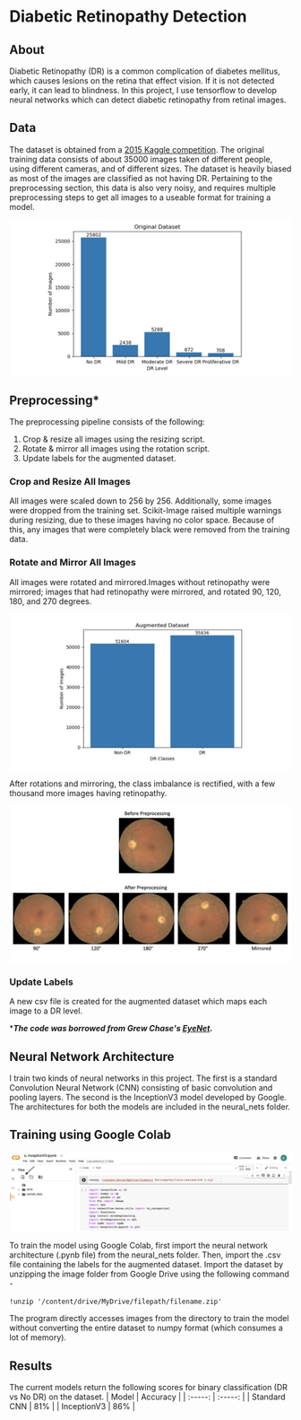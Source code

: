 # Diabetic Retinopathy Detection

## About

Diabetic Retinopathy (DR) is a common complication of diabetes mellitus, which causes lesions on the retina that effect vision. If it is not detected early, it can lead to blindness. In this project, I use tensorflow to develop neural networks which can detect diabetic retinopathy from retinal images. 

## Data

The dataset is obtained from a [2015 Kaggle competition](https://www.kaggle.com/c/diabetic-retinopathy-detection). The original training data consists of about 35000 images taken of different people, using different cameras, and of different sizes. The dataset is heavily biased as most of the images are classified as not having DR. Pertaining to the preprocessing section, this data is also very noisy, and requires multiple preprocessing steps to get all images to a useable format for training a model.

<p align = "center">
<img align="center" src="images/original_dataset.png" alt="Original Dataset"/>
</p>

## Preprocessing*

The preprocessing pipeline consists of the following:
1. Crop & resize all images using the resizing script.
2. Rotate & mirror all images using the rotation script.
3. Update labels for the augmented dataset.

### Crop and Resize All Images

All images were scaled down to 256 by 256. Additionally, some images were dropped from the training set. Scikit-Image raised multiple warnings during resizing, due to these images having no color space. Because of this, any images that were completely black were removed from the training data.

### Rotate and Mirror All Images

All images were rotated and mirrored.Images without retinopathy were mirrored; images that had retinopathy were mirrored, and rotated 90, 120, 180, and 270 degrees.

<p align = "center">
<img align="center" src="images/augmented_dataset.png" alt="Augmented Dataset"/>
</p>

After rotations and mirroring, the class imbalance is rectified, with a few thousand more images having retinopathy.

<p align = "center">
<img align="center" src="images/augmentation_example.png" alt="Augmented Example"/>
</p>


### Update Labels

A new csv file is created for the augmented dataset which maps each image to a DR level. 

****The code was borrowed from Grew Chase's [EyeNet](https://github.com/gregwchase/eyenet).***

## Neural Network Architecture

I train two kinds of neural networks in this project. The first is a standard Convolution Neural Network (CNN) consisting of basic convolution and pooling layers. The second is the InceptionV3 model developed by Google. The architectures for both the models are included in the neural_nets folder.

## Training using Google Colab

<p align = "center">
<img align="center" src="images/colab_upload.png" alt="Upload"/>
</p>

To train the model using Google Colab, first import the neural network architecture (.pynb file) from the neural_nets folder. Then, import the .csv file containing the labels for the augmented dataset. Import the dataset by unzipping the image folder from Google Drive using the following command - 

`!unzip '/content/drive/MyDrive/filepath/filename.zip'`

The program directly accesses images from the directory to train the model without converting the entire dataset to numpy format (which consumes a lot of memory).

## Results

The current models return the following scores for binary classification (DR vs No DR) on the dataset.
| Model | Accuracy |
| :-----: | :-----: |
| Standard CNN | 81% |
| InceptionV3 | 86% |


